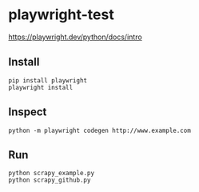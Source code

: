 # playwright-test

https://playwright.dev/python/docs/intro


## Install

```
pip install playwright
playwright install
```

## Inspect

```
python -m playwright codegen http://www.example.com
```


## Run

```
python scrapy_example.py
python scrapy_github.py
```
